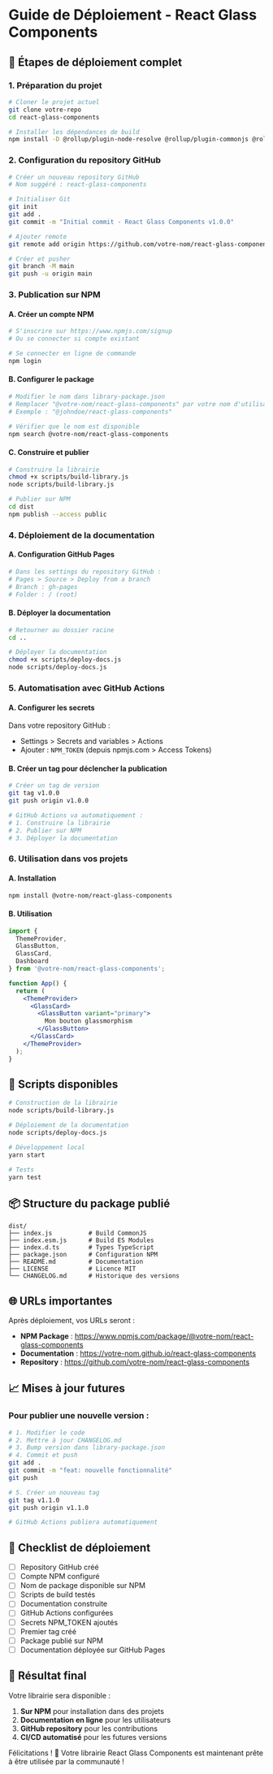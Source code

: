 # Guide de Déploiement - React Glass Components

## 🚀 Étapes de déploiement complet

### 1. Préparation du projet

```bash
# Cloner le projet actuel
git clone votre-repo
cd react-glass-components

# Installer les dépendances de build
npm install -D @rollup/plugin-node-resolve @rollup/plugin-commonjs @rollup/plugin-typescript rollup rollup-plugin-peer-deps-external rollup-plugin-postcss typescript gh-pages
```

### 2. Configuration du repository GitHub

```bash
# Créer un nouveau repository GitHub
# Nom suggéré : react-glass-components

# Initialiser Git
git init
git add .
git commit -m "Initial commit - React Glass Components v1.0.0"

# Ajouter remote
git remote add origin https://github.com/votre-nom/react-glass-components.git

# Créer et pusher
git branch -M main
git push -u origin main
```

### 3. Publication sur NPM

#### A. Créer un compte NPM
```bash
# S'inscrire sur https://www.npmjs.com/signup
# Ou se connecter si compte existant

# Se connecter en ligne de commande
npm login
```

#### B. Configurer le package
```bash
# Modifier le nom dans library-package.json
# Remplacer "@votre-nom/react-glass-components" par votre nom d'utilisateur NPM
# Exemple : "@johndoe/react-glass-components"

# Vérifier que le nom est disponible
npm search @votre-nom/react-glass-components
```

#### C. Construire et publier
```bash
# Construire la librairie
chmod +x scripts/build-library.js
node scripts/build-library.js

# Publier sur NPM
cd dist
npm publish --access public
```

### 4. Déploiement de la documentation

#### A. Configuration GitHub Pages
```bash
# Dans les settings du repository GitHub :
# Pages > Source > Deploy from a branch
# Branch : gh-pages
# Folder : / (root)
```

#### B. Déployer la documentation
```bash
# Retourner au dossier racine
cd ..

# Déployer la documentation
chmod +x scripts/deploy-docs.js
node scripts/deploy-docs.js
```

### 5. Automatisation avec GitHub Actions

#### A. Configurer les secrets
Dans votre repository GitHub :
- Settings > Secrets and variables > Actions
- Ajouter : `NPM_TOKEN` (depuis npmjs.com > Access Tokens)

#### B. Créer un tag pour déclencher la publication
```bash
# Créer un tag de version
git tag v1.0.0
git push origin v1.0.0

# GitHub Actions va automatiquement :
# 1. Construire la librairie
# 2. Publier sur NPM
# 3. Déployer la documentation
```

### 6. Utilisation dans vos projets

#### A. Installation
```bash
npm install @votre-nom/react-glass-components
```

#### B. Utilisation
```jsx
import { 
  ThemeProvider, 
  GlassButton, 
  GlassCard,
  Dashboard 
} from '@votre-nom/react-glass-components';

function App() {
  return (
    <ThemeProvider>
      <GlassCard>
        <GlassButton variant="primary">
          Mon bouton glassmorphism
        </GlassButton>
      </GlassCard>
    </ThemeProvider>
  );
}
```

## 🔧 Scripts disponibles

```bash
# Construction de la librairie
node scripts/build-library.js

# Déploiement de la documentation
node scripts/deploy-docs.js

# Développement local
yarn start

# Tests
yarn test
```

## 📦 Structure du package publié

```
dist/
├── index.js          # Build CommonJS
├── index.esm.js      # Build ES Modules
├── index.d.ts        # Types TypeScript
├── package.json      # Configuration NPM
├── README.md         # Documentation
├── LICENSE           # Licence MIT
└── CHANGELOG.md      # Historique des versions
```

## 🌐 URLs importantes

Après déploiement, vos URLs seront :
- **NPM Package** : https://www.npmjs.com/package/@votre-nom/react-glass-components
- **Documentation** : https://votre-nom.github.io/react-glass-components
- **Repository** : https://github.com/votre-nom/react-glass-components

## 📈 Mises à jour futures

### Pour publier une nouvelle version :
```bash
# 1. Modifier le code
# 2. Mettre à jour CHANGELOG.md
# 3. Bump version dans library-package.json
# 4. Commit et push
git add .
git commit -m "feat: nouvelle fonctionnalité"
git push

# 5. Créer un nouveau tag
git tag v1.1.0
git push origin v1.1.0

# GitHub Actions publiera automatiquement
```

## 🚨 Checklist de déploiement

- [ ] Repository GitHub créé
- [ ] Compte NPM configuré
- [ ] Nom de package disponible sur NPM
- [ ] Scripts de build testés
- [ ] Documentation construite
- [ ] GitHub Actions configurées
- [ ] Secrets NPM_TOKEN ajoutés
- [ ] Premier tag créé
- [ ] Package publié sur NPM
- [ ] Documentation déployée sur GitHub Pages

## 🎯 Résultat final

Votre librairie sera disponible :
1. **Sur NPM** pour installation dans des projets
2. **Documentation en ligne** pour les utilisateurs
3. **GitHub repository** pour les contributions
4. **CI/CD automatisé** pour les futures versions

Félicitations ! 🎉 Votre librairie React Glass Components est maintenant prête à être utilisée par la communauté !